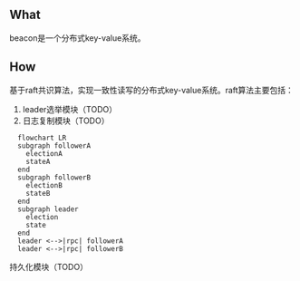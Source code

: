 ﻿## What
beacon是一个分布式key-value系统。
## How
基于raft共识算法，实现一致性读写的分布式key-value系统。raft算法主要包括：
1. leader选举模块（TODO）
2. 日志复制模块（TODO）

```mermaid
  flowchart LR
  subgraph followerA
    electionA
    stateA
  end
  subgraph followerB
    electionB
    stateB
  end
  subgraph leader
    election
    state
  end
  leader <-->|rpc| followerA
  leader <-->|rpc| followerB
```

持久化模块（TODO）


